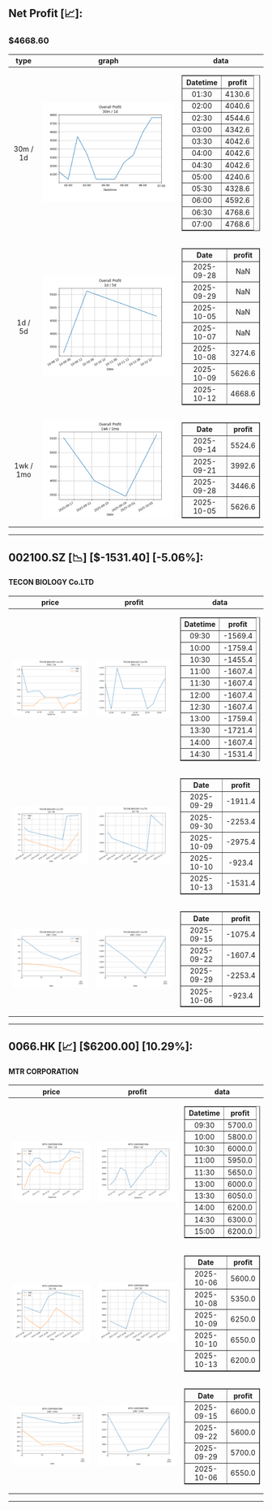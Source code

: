 ## Net Profit [📈]:
### $4668.60
|type|graph|data|
|:---:|:---:|:---:|
|30m / 1d|![net_profit](image/overall_30m-1d.png)|<table border="1" class="dataframe"> <thead> <tr style="text-align: center;"> <th>Datetime</th> <th>profit</th> </tr> </thead> <tbody> <tr> <td>01:30</td> <td>4130.6</td> </tr> <tr> <td>02:00</td> <td>4040.6</td> </tr> <tr> <td>02:30</td> <td>4544.6</td> </tr> <tr> <td>03:00</td> <td>4342.6</td> </tr> <tr> <td>03:30</td> <td>4042.6</td> </tr> <tr> <td>04:00</td> <td>4042.6</td> </tr> <tr> <td>04:30</td> <td>4042.6</td> </tr> <tr> <td>05:00</td> <td>4240.6</td> </tr> <tr> <td>05:30</td> <td>4328.6</td> </tr> <tr> <td>06:00</td> <td>4592.6</td> </tr> <tr> <td>06:30</td> <td>4768.6</td> </tr> <tr> <td>07:00</td> <td>4768.6</td> </tr> </tbody></table>|
|1d / 5d|![net_profit](image/overall_1d-5d.png)|<table border="1" class="dataframe"> <thead> <tr style="text-align: center;"> <th>Date</th> <th>profit</th> </tr> </thead> <tbody> <tr> <td>2025-09-28</td> <td>NaN</td> </tr> <tr> <td>2025-09-29</td> <td>NaN</td> </tr> <tr> <td>2025-10-05</td> <td>NaN</td> </tr> <tr> <td>2025-10-07</td> <td>NaN</td> </tr> <tr> <td>2025-10-08</td> <td>3274.6</td> </tr> <tr> <td>2025-10-09</td> <td>5626.6</td> </tr> <tr> <td>2025-10-12</td> <td>4668.6</td> </tr> </tbody></table>|
|1wk / 1mo|![net_profit](image/overall_1wk-1mo.png)|<table border="1" class="dataframe"> <thead> <tr style="text-align: center;"> <th>Date</th> <th>profit</th> </tr> </thead> <tbody> <tr> <td>2025-09-14</td> <td>5524.6</td> </tr> <tr> <td>2025-09-21</td> <td>3992.6</td> </tr> <tr> <td>2025-09-28</td> <td>3446.6</td> </tr> <tr> <td>2025-10-05</td> <td>5626.6</td> </tr> </tbody></table>|
---
## 002100.SZ [📉] [$-1531.40] [-5.06%]:
#### TECON BIOLOGY Co.LTD
|price|profit|data|
|:---:|:---:|:---:|
|![price](image/002100.SZ_30m-1d_price.png)|![profit](image/002100.SZ_30m-1d_profit.png)|<table border="1" class="dataframe"> <thead> <tr style="text-align: center;"> <th>Datetime</th> <th>profit</th> </tr> </thead> <tbody> <tr> <td>09:30</td> <td>-1569.4</td> </tr> <tr> <td>10:00</td> <td>-1759.4</td> </tr> <tr> <td>10:30</td> <td>-1455.4</td> </tr> <tr> <td>11:00</td> <td>-1607.4</td> </tr> <tr> <td>11:30</td> <td>-1607.4</td> </tr> <tr> <td>12:00</td> <td>-1607.4</td> </tr> <tr> <td>12:30</td> <td>-1607.4</td> </tr> <tr> <td>13:00</td> <td>-1759.4</td> </tr> <tr> <td>13:30</td> <td>-1721.4</td> </tr> <tr> <td>14:00</td> <td>-1607.4</td> </tr> <tr> <td>14:30</td> <td>-1531.4</td> </tr> </tbody></table>|
|![price](image/002100.SZ_1d-5d_price.png)|![profit](image/002100.SZ_1d-5d_profit.png)|<table border="1" class="dataframe"> <thead> <tr style="text-align: center;"> <th>Date</th> <th>profit</th> </tr> </thead> <tbody> <tr> <td>2025-09-29</td> <td>-1911.4</td> </tr> <tr> <td>2025-09-30</td> <td>-2253.4</td> </tr> <tr> <td>2025-10-09</td> <td>-2975.4</td> </tr> <tr> <td>2025-10-10</td> <td>-923.4</td> </tr> <tr> <td>2025-10-13</td> <td>-1531.4</td> </tr> </tbody></table>|
|![price](image/002100.SZ_1wk-1mo_price.png)|![profit](image/002100.SZ_1wk-1mo_profit.png)|<table border="1" class="dataframe"> <thead> <tr style="text-align: center;"> <th>Date</th> <th>profit</th> </tr> </thead> <tbody> <tr> <td>2025-09-15</td> <td>-1075.4</td> </tr> <tr> <td>2025-09-22</td> <td>-1607.4</td> </tr> <tr> <td>2025-09-29</td> <td>-2253.4</td> </tr> <tr> <td>2025-10-06</td> <td>-923.4</td> </tr> </tbody></table>|
---
## 0066.HK [📈] [$6200.00] [10.29%]:
#### MTR CORPORATION
|price|profit|data|
|:---:|:---:|:---:|
|![price](image/0066.HK_30m-1d_price.png)|![profit](image/0066.HK_30m-1d_profit.png)|<table border="1" class="dataframe"> <thead> <tr style="text-align: center;"> <th>Datetime</th> <th>profit</th> </tr> </thead> <tbody> <tr> <td>09:30</td> <td>5700.0</td> </tr> <tr> <td>10:00</td> <td>5800.0</td> </tr> <tr> <td>10:30</td> <td>6000.0</td> </tr> <tr> <td>11:00</td> <td>5950.0</td> </tr> <tr> <td>11:30</td> <td>5650.0</td> </tr> <tr> <td>13:00</td> <td>6000.0</td> </tr> <tr> <td>13:30</td> <td>6050.0</td> </tr> <tr> <td>14:00</td> <td>6200.0</td> </tr> <tr> <td>14:30</td> <td>6300.0</td> </tr> <tr> <td>15:00</td> <td>6200.0</td> </tr> </tbody></table>|
|![price](image/0066.HK_1d-5d_price.png)|![profit](image/0066.HK_1d-5d_profit.png)|<table border="1" class="dataframe"> <thead> <tr style="text-align: center;"> <th>Date</th> <th>profit</th> </tr> </thead> <tbody> <tr> <td>2025-10-06</td> <td>5600.0</td> </tr> <tr> <td>2025-10-08</td> <td>5350.0</td> </tr> <tr> <td>2025-10-09</td> <td>6250.0</td> </tr> <tr> <td>2025-10-10</td> <td>6550.0</td> </tr> <tr> <td>2025-10-13</td> <td>6200.0</td> </tr> </tbody></table>|
|![price](image/0066.HK_1wk-1mo_price.png)|![profit](image/0066.HK_1wk-1mo_profit.png)|<table border="1" class="dataframe"> <thead> <tr style="text-align: center;"> <th>Date</th> <th>profit</th> </tr> </thead> <tbody> <tr> <td>2025-09-15</td> <td>6600.0</td> </tr> <tr> <td>2025-09-22</td> <td>5600.0</td> </tr> <tr> <td>2025-09-29</td> <td>5700.0</td> </tr> <tr> <td>2025-10-06</td> <td>6550.0</td> </tr> </tbody></table>|
---
